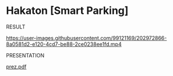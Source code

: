 # Hakaton [Smart Parking]

RESULT

https://user-images.githubusercontent.com/99121169/202972866-8a0581d2-e120-4cd7-be88-2ce0238ee1fd.mp4


PRESENTATION

[prez.pdf](https://github.com/Islom-Radjapov/Hakaton/files/10053712/prez.pdf)
